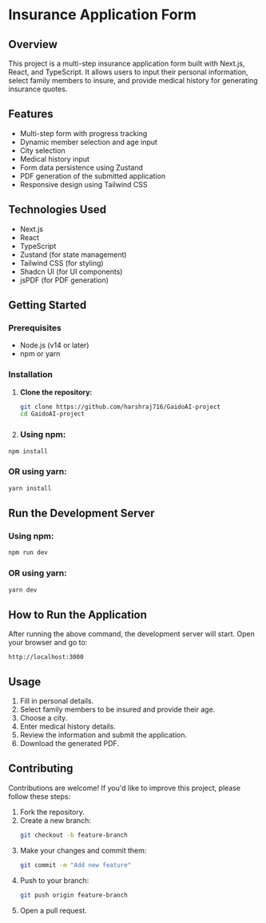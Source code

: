 # Insurance Application Form

## Overview

This project is a multi-step insurance application form built with Next.js, React, and TypeScript. It allows users to input their personal information, select family members to insure, and provide medical history for generating insurance quotes.

## Features

- Multi-step form with progress tracking
- Dynamic member selection and age input
- City selection
- Medical history input
- Form data persistence using Zustand
- PDF generation of the submitted application
- Responsive design using Tailwind CSS

## Technologies Used

- Next.js
- React
- TypeScript
- Zustand (for state management)
- Tailwind CSS (for styling)
- Shadcn UI (for UI components)
- jsPDF (for PDF generation)

## Getting Started

### Prerequisites

- Node.js (v14 or later)
- npm or yarn

### Installation

1. **Clone the repository:**  
   ```sh
   git clone https://github.com/harshraj716/GaidoAI-project
   cd GaidoAI-project
2. ### Using npm:
```sh
npm install
```

### OR using yarn:
```sh
yarn install
```

## Run the Development Server

### Using npm:
```sh
npm run dev
```

### OR using yarn:
```sh
yarn dev
```

## How to Run the Application

After running the above command, the development server will start.
Open your browser and go to:
```
http://localhost:3000
```

## Usage
1. Fill in personal details.
2. Select family members to be insured and provide their age.
3. Choose a city.
4. Enter medical history details.
5. Review the information and submit the application.
6. Download the generated PDF.

## Contributing
Contributions are welcome! If you'd like to improve this project, please follow these steps:

1. Fork the repository.
2. Create a new branch:
   ```sh
   git checkout -b feature-branch
   ```
3. Make your changes and commit them:
   ```sh
   git commit -m "Add new feature"
   ```
4. Push to your branch:
   ```sh
   git push origin feature-branch
   ```
5. Open a pull request.
